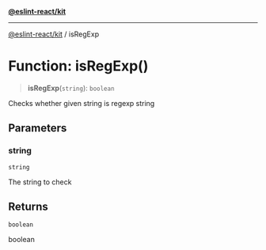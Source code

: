 [**@eslint-react/kit**](../README.md)

***

[@eslint-react/kit](../README.md) / isRegExp

# Function: isRegExp()

> **isRegExp**(`string`): `boolean`

Checks whether given string is regexp string

## Parameters

### string

`string`

The string to check

## Returns

`boolean`

boolean

